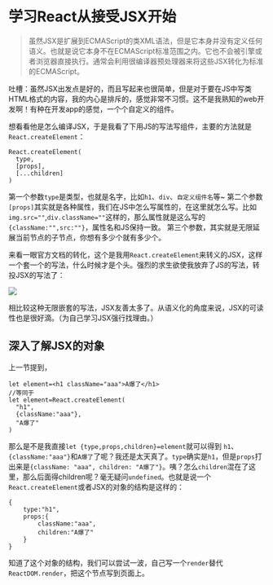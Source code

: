 # 学习React从接受JSX开始

>虽然JSX是扩展到ECMAScript的类XML语法，但是它本身并没有定义任何语义。也就是说它本身不在ECMAScript标准范围之内。它也不会被引擎或者浏览器直接执行。通常会利用很编译器预处理器来将这些JSX转化为标准的ECMAScript。

吐槽：虽然JSX出发点是好的，而且写起来也很简单，但是对于要在JS中写类HTML格式的内容，我的内心是排斥的，感觉非常不习惯。这不是我熟知的web开发啊！有种在开发app的感觉，一个个自定义的组件。

想看看他是怎么编译JSX，于是我看了下用JS的写法写组件，主要的方法就是`React.createElement`：
```
React.createElement(
  type,
  [props],
  [...children]
)
```
第一个参数`type`是类型，也就是名字，比如`h1`、`div`、`自定义组件名`等~
第二个参数`[props]`其实就是各种属性，我们在JS中怎么写属性的，在这里就怎么写。比如`img.src=""`,`div.className=""`这样的，那么属性就是这么写的`{className:"",src:""}`，属性名和JS保持一致。
第三个参数，其实就是无限延展当前节点的子节点，你想有多少个就有多少个。

来看一眼官方文档的转化，这个是我用`React.createElement`来转义的JSX，这样一个套一个的写法，什么时候才是个头。强烈的求生欲使我放弃了JS的写法，转投JSX的写法了：

![](https://user-gold-cdn.xitu.io/2018/9/3/1659e8e5f2d0f95c?w=1859&h=709&f=png&s=57247)

相比较这种无限嵌套的写法，JSX友善太多了。从语义化的角度来说，JSX的可读性也是很好滴。（为自己学习JSX强行找理由。）

## 深入了解JSX的对象

上一节提到，

```
let element=<h1 className="aaa">A爆了</h1>
//等同于
let element=React.createElement(
  "h1",
  {className:"aaa"},
  "A爆了"
)
```

那么是不是我直接`let {type,props,children}=element`就可以得到 `h1`、`{className:"aaa"}`和`A爆了`了呢？我还是太天真了。`type`确实是`h1`，但是`props`打出来是`{className: "aaa", children: "A爆了"}`。咦？怎么`children`混在了这里，那么后面得children呢？毫无疑问`undefined`。也就是说一个`React.createElement`或者JSX的对象的结构是这样的：

```
{
    type:"h1",
    props:{
        className:"aaa",
        children:"A爆了"
    }
}
```

知道了这个对象的结构，我们可以尝试一波，自己写一个`render`替代`ReactDOM.render`，把这个节点写到页面上。


